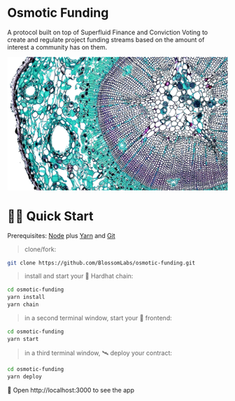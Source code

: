 # Osmotic Funding

A protocol built on top of Superfluid Finance and Conviction Voting to create and regulate project funding streams based on the amount of interest a community has on them.

![image](./packages/react-app/public/stele.png)

# 🏄‍♂️ Quick Start

Prerequisites: [Node](https://nodejs.org/en/download/) plus [Yarn](https://classic.yarnpkg.com/en/docs/install/) and [Git](https://git-scm.com/downloads)

> clone/fork:

```bash
git clone https://github.com/BlossomLabs/osmotic-funding.git
```

> install and start your 👷‍ Hardhat chain:

```bash
cd osmotic-funding
yarn install
yarn chain
```

> in a second terminal window, start your 📱 frontend:

```bash
cd osmotic-funding
yarn start
```

> in a third terminal window, 🛰 deploy your contract:

```bash
cd osmotic-funding
yarn deploy
```

📱 Open http://localhost:3000 to see the app
